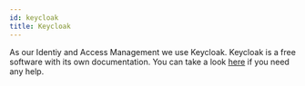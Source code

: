 ```yaml
---
id: keycloak
title: Keycloak
---
```


As our Identiy and Access Management we use Keycloak.
Keycloak is a free software with its own documentation.
You can take a look [here](https://www.keycloak.org/guides) if you need any help.
